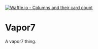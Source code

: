 [![Waffle.io - Columns and their card count](https://badge.waffle.io/life-s-too-short/vapor7.png?columns=all)](https://waffle.io/life-s-too-short/vapor7?utm_source=badge)
# Vapor7

A vapor7 thing.